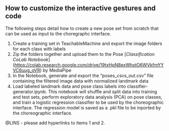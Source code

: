 ## How to customize the interactive gestures and code 

The following steps detail how to create a new pose set from scratch that can be used as input to the choregraphc interface.

1. Create a training set in TeachableMachine and export the image folders for each class with labels
2. Zip the folders together and upload them to the Pose [*Classification CoLab Notebook*] (https://colab.research.google.com/drive/19txHpN8exWhstO6WVkfmYYVC6uug_oVR) by MediaPipe 
4. In the Notebook, generate and export the “poses_csvs_out.csv” file containing the filtered image data with normalized landmark data
5. Load labeled landmark data and pose class labels into classifier-generator.ipynb. This notebook will shuffle and split data into training and test sets, perform exploratory data analysis (PCA) on pose classes, and train a logistic regression classifier to be used by the choreographic interface. The regression model is saved as a .pkl file to be inported by the choreographic interface.


@LINS - please add hyperlinks to items 1 and 2.
